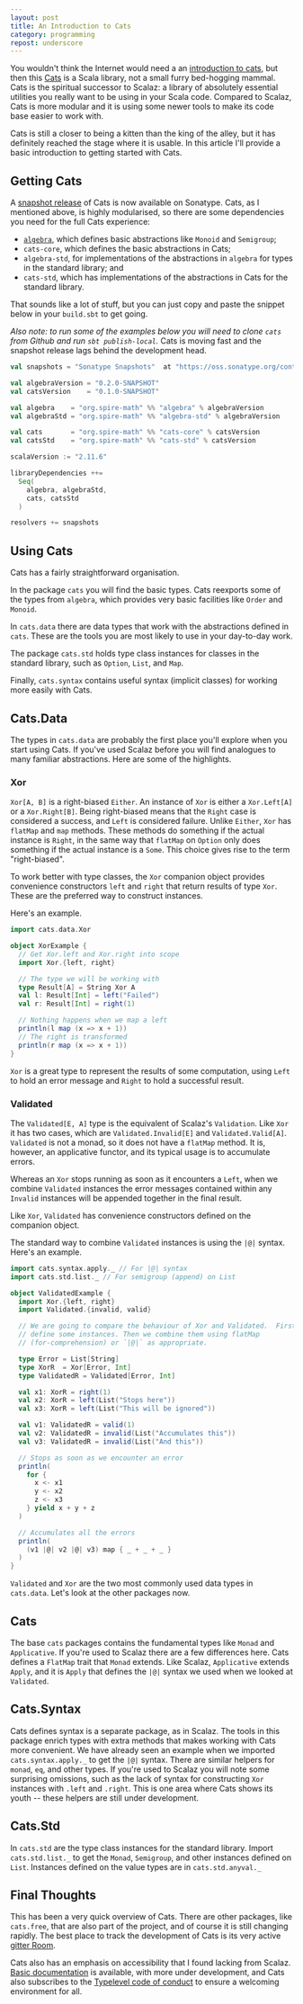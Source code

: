 ```yaml
---
layout: post
title: An Introduction to Cats
category: programming
repost: underscore
---
```


You wouldn't think the Internet would need a an [introduction to cats][cat-neuron], but then this [Cats][cats] is a Scala library, not a small furry bed-hogging mammal. Cats is the spiritual successor to Scalaz: a library of absolutely essential utilities you really want to be using in your Scala code. Compared to Scalaz, Cats is more modular and it is using some newer tools to make its code base easier to work with.

Cats is still a closer to being a kitten than the king of the alley, but it has definitely reached the stage where it is usable. In this article I'll provide a basic introduction to getting started with Cats.

<!-- more -->

## Getting Cats

A [snapshot release][cats-sonatype] of Cats is now available on Sonatype. Cats, as I mentioned above, is highly modularised, so there are some dependencies you need for the full Cats experience:

- [`algebra`][algebra], which defines basic abstractions like `Monoid` and `Semigroup`;
- `cats-core`, which defines the basic abstractions in Cats;
- `algebra-std`, for implementations of the abstractions in `algebra` for types in the standard library; and
- `cats-std`, which has implementations of the abstractions in Cats for the standard library.

That sounds like a lot of stuff, but you can just copy and paste the snippet below in your `build.sbt` to get going.

*Also note: to run some of the examples below you will need to clone `cats` from Github and run `sbt publish-local`.* Cats is moving fast and the snapshot release lags behind the development head.

~~~ scala
val snapshots = "Sonatype Snapshots"  at "https://oss.sonatype.org/content/repositories/snapshots"

val algebraVersion = "0.2.0-SNAPSHOT"
val catsVersion    = "0.1.0-SNAPSHOT"

val algebra    = "org.spire-math" %% "algebra" % algebraVersion
val algebraStd = "org.spire-math" %% "algebra-std" % algebraVersion

val cats       = "org.spire-math" %% "cats-core" % catsVersion
val catsStd    = "org.spire-math" %% "cats-std" % catsVersion

scalaVersion := "2.11.6"

libraryDependencies ++=
  Seq(
    algebra, algebraStd,
    cats, catsStd
  )

resolvers += snapshots
~~~ 

## Using Cats

Cats has a fairly straightforward organisation.

In the package `cats` you will find the basic types. Cats reexports some of the types from `algebra`, which provides very basic facilities like `Order` and `Monoid`.

In `cats.data` there are data types that work with the abstractions defined in `cats`. These are the tools you are most likely to use in your day-to-day work.

The package `cats.std` holds type class instances for classes in the standard library, such as `Option`, `List`, and `Map`.

Finally, `cats.syntax` contains useful syntax (implicit classes) for working more easily with Cats.

## Cats.Data

The types in `cats.data` are probably the first place you'll explore when you start using Cats. If you've used Scalaz before you will find analogues to many familiar abstractions. Here are some of the highlights.

### Xor

`Xor[A, B]` is a right-biased `Either`. An instance of `Xor` is either a `Xor.Left[A]` or a `Xor.Right[B]`.  Being right-biased means that the `Right` case is considered a success, and `Left` is considered failure. Unlike `Either`, `Xor` has `flatMap` and `map` methods. These methods do something if the actual instance is `Right`, in the same way that `flatMap` on `Option` only does something if the actual instance is a `Some`. This choice gives rise to the term "right-biased".

To work better with type classes, the `Xor` companion object provides convenience constructors `left` and  `right` that return results of type `Xor`. These are the preferred way to construct instances.

Here's an example.

~~~ scala
import cats.data.Xor

object XorExample {
  // Get Xor.left and Xor.right into scope
  import Xor.{left, right}

  // The type we will be working with
  type Result[A] = String Xor A
  val l: Result[Int] = left("Failed")
  val r: Result[Int] = right(1)

  // Nothing happens when we map a left
  println(l map (x => x + 1))
  // The right is transformed
  println(r map (x => x + 1))
}
~~~

`Xor` is a great type to represent the results of some computation, using `Left` to hold an error message and `Right` to hold a successful result.

### Validated

The `Validated[E, A]` type is the equivalent of Scalaz's `Validation`. Like `Xor` it has two cases, which are `Validated.Invalid[E]` and `Validated.Valid[A]`. `Validated` is not a monad, so it does not have a `flatMap` method. It is, however, an applicative functor, and its typical usage is to accumulate errors. 

Whereas an `Xor` stops running as soon as it encounters a `Left`, when we combine `Validated` instances the error messages contained within any `Invalid` instances will be appended together in the final result.

Like `Xor`, `Validated` has convenience constructors defined on the companion object.

The standard way to combine `Validated` instances is using the `|@|` syntax. Here's an example.

~~~ scala
import cats.syntax.apply._ // For |@| syntax
import cats.std.list._ // For semigroup (append) on List

object ValidatedExample {
  import Xor.{left, right}
  import Validated.{invalid, valid}

  // We are going to compare the behaviour of Xor and Validated.  First we
  // define some instances. Then we combine them using flatMap
  // (for-comprehension) or `|@|` as appropriate.

  type Error = List[String]
  type XorR  = Xor[Error, Int]
  type ValidatedR = Validated[Error, Int]

  val x1: XorR = right(1)
  val x2: XorR = left(List("Stops here"))
  val x3: XorR = left(List("This will be ignored"))

  val v1: ValidatedR = valid(1)
  val v2: ValidatedR = invalid(List("Accumulates this"))
  val v3: ValidatedR = invalid(List("And this"))

  // Stops as soon as we encounter an error
  println(
    for {
      x <- x1
      y <- x2
      z <- x3
    } yield x + y + z
  )

  // Accumulates all the errors
  println(
    (v1 |@| v2 |@| v3) map { _ + _ + _ }
  )
}
~~~

`Validated` and `Xor` are the two most commonly used data types in `cats.data`. Let's look at the other packages now.

## Cats

The base `cats` packages contains the fundamental types like `Monad` and `Applicative`. If you're used to Scalaz there are a few differences here. Cats defines a `FlatMap` trait that `Monad` extends. Like Scalaz, `Applicative` extends `Apply`, and it is `Apply` that defines the `|@|` syntax we used when we looked at `Validated`. 

## Cats.Syntax

Cats defines syntax is a separate package, as in Scalaz. The tools in this package enrich types with extra methods that makes working with Cats more convenient. We have already seen an example when we imported `cats.syntax.apply._` to get the `|@|` syntax. There are similar helpers for `monad`, `eq`, and other types. If you're used to Scalaz you will note some surprising omissions, such as the lack of syntax for constructing `Xor` instances with `.left` and `.right`. This is one area where Cats shows its youth -- these helpers are still under development. 

## Cats.Std

In `cats.std` are the type class instances for the standard library. Import `cats.std.list._` to get the `Monad`, `Semigroup`, and other instances defined on `List`. Instances defined on the value types are in `cats.std.anyval._`

## Final Thoughts

This has been a very quick overview of Cats. There are other packages, like `cats.free`, that are also part of the project, and of course it is still changing rapidly. The best place to track the development of Cats is its very active [gitter Room][cats-gitter].

Cats also has an emphasis on accessibility that I found lacking from Scalaz. [Basic documentation][cats-docs] is available, with more under development, and Cats also subscribes to the [Typelevel code of conduct][conduct] to ensure a welcoming environment for all.

[cats]: https://github.com/non/cats
[cats-sonatype]: https://oss.sonatype.org/content/repositories/snapshots/org/spire-math/
[algebra]: https://github.com/non/algebra
[conduct]: http://typelevel.org/conduct.html
[cat-neuron]: http://www.eetimes.com/document.asp?doc_id=1266579
[cats-gitter]: https://gitter.im/non/cats
[cats-docs]: http://non.github.io/cats/
